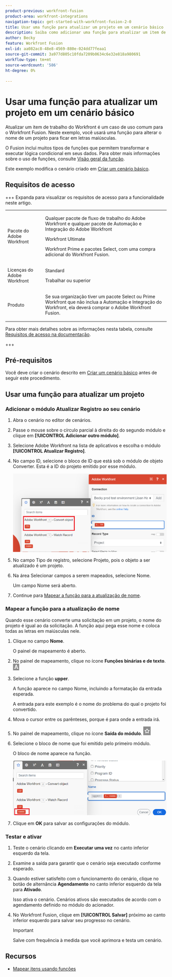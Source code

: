 ```yaml
---
product-previous: workfront-fusion
product-area: workfront-integrations
navigation-topic: get-started-with-workfront-fusion-2-0
title: Usar uma função para atualizar um projeto em um cenário básico
description: Saiba como adicionar uma função para atualizar um item de trabalho no Workfront.
author: Becky
feature: Workfront Fusion
exl-id: aa082ac8-48e8-4569-880e-024dd77feaa1
source-git-commit: 3a977d805c10fda7209b0634c6e32e818a980691
workflow-type: tm+mt
source-wordcount: '586'
ht-degree: 0%

---
```


# Usar uma função para atualizar um projeto em um cenário básico

Atualizar um item de trabalho do Workfront é um caso de uso comum para o Workfront Fusion. Neste exemplo, você usará uma função para alterar o nome de um projeto para ficar em letras maiúsculas.

O Fusion inclui muitos tipos de funções que permitem transformar e executar lógica condicional em seus dados. Para obter mais informações sobre o uso de funções, consulte [Visão geral da função](/help/workfront-fusion/get-started-with-fusion/understand-fusion/function-overview.md).

Este exemplo modifica o cenário criado em [Criar um cenário básico](/help/workfront-fusion/build-practice-scenarios/create-basic-scenario.md).

## Requisitos de acesso

+++ Expanda para visualizar os requisitos de acesso para a funcionalidade neste artigo.

<table style="table-layout:auto">
 <col> 
 <col> 
 <tbody> 
  <tr> 
   <td role="rowheader">Pacote do Adobe Workfront</td> 
   <td> <p>Qualquer pacote de fluxo de trabalho do Adobe Workfront e qualquer pacote de Automação e Integração do Adobe Workfront</p><p>Workfront Ultimate</p><p>Workfront Prime e pacotes Select, com uma compra adicional do Workfront Fusion.</p> </td> 
  </tr> 
  <tr data-mc-conditions=""> 
   <td role="rowheader">Licenças do Adobe Workfront</td> 
   <td> <p>Standard</p><p>Trabalhar ou superior</p> </td> 
  </tr> 
  <tr> 
   <td role="rowheader">Produto</td> 
   <td>
   <p>Se sua organização tiver um pacote Select ou Prime Workfront que não inclua a Automação e Integração do Workfront, ela deverá comprar o Adobe Workfront Fusion.</li></ul>
   </td> 
  </tr>
 </tbody> 
</table>

Para obter mais detalhes sobre as informações nesta tabela, consulte [Requisitos de acesso na documentação](/help/workfront-fusion/references/licenses-and-roles/access-level-requirements-in-documentation.md).

+++

## Pré-requisitos

Você deve criar o cenário descrito em [Criar um cenário básico](/help/workfront-fusion/build-practice-scenarios/create-basic-scenario.md) antes de seguir este procedimento.

## Usar uma função para atualizar um projeto

### Adicionar o módulo Atualizar Registro ao seu cenário

1. Abra o cenário no editor de cenários.
1. Passe o mouse sobre o círculo parcial à direita do do segundo módulo e clique em **[!UICONTROL Adicionar outro módulo]**.
1. Selecione Adobe Workfront na lista de aplicativos e escolha o módulo **[!UICONTROL Atualizar Registro]**.
1. No campo ID, selecione o bloco de ID que está sob o módulo de objeto Converter. Esta é a ID do projeto emitido por esse módulo.

   ![ID do objeto Convert](assets/id-convert-object.png)

1. No campo Tipo de registro, selecione Projeto, pois o objeto a ser atualizado é um projeto.
1. Na área Selecionar campos a serem mapeados, selecione Nome.

   Um campo Nome será aberto.
1. Continue para [Mapear a função para a atualização de nome](#map-the-function-for-the-name-update).

### Mapear a função para a atualização de nome

Quando esse cenário converte uma solicitação em um projeto, o nome do projeto é igual ao da solicitação. A função aqui pega esse nome e coloca todas as letras em maiúsculas nele.

1. Clique no campo **Nome**.

   O painel de mapeamento é aberto.
1. No painel de mapeamento, clique no ícone **Funções binárias e de texto**. ![Ícone de funções de texto](assets/toolbar-icon-text&binary-functions.png)
1. Selecione a função **upper**.

   A função aparece no campo Nome, incluindo a formatação da entrada esperada.

   A entrada para este exemplo é o nome do problema do qual o projeto foi convertido.

1. Mova o cursor entre os parênteses, porque é para onde a entrada irá.
1. No painel de mapeamento, clique no ícone **Saída do módulo**. ![Ícone de saída do módulo](assets/toolbar-icon-functions-you-map-from-other-modules.png)
1. Selecione o bloco de nome que foi emitido pelo primeiro módulo.

   O bloco de nome aparece na função.

   ![Bloco de nome na função](assets/map-name.png)

1. Clique em **OK** para salvar as configurações do módulo.

### Testar e ativar

1. Teste o cenário clicando em **Executar uma vez** no canto inferior esquerdo da tela.
1. Examine a saída para garantir que o cenário seja executado conforme esperado.
1. Quando estiver satisfeito com o funcionamento do cenário, clique no botão de alternância **Agendamento** no canto inferior esquerdo da tela para **Ativado**.

   Isso ativa o cenário. Cenários ativos são executados de acordo com o agendamento definido no módulo do acionador.
1. No Workfront Fusion, clique em **[!UICONTROL Salvar]** próximo ao canto inferior esquerdo para salvar seu progresso no cenário.

   >[!IMPORTANT]
   >
   >Salve com frequência à medida que você aprimora e testa um cenário.

## Recursos

* [Mapear itens usando funções](/help//workfront-fusion/create-scenarios/map-data/map-using-functions.md)
